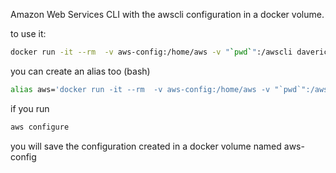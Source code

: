 Amazon Web Services CLI with the awscli configuration in a docker volume.

to use it:
```bash
docker run -it --rm  -v aws-config:/home/aws -v "`pwd`":/awscli daverick/awscli --version
```
you can create an alias too (bash)
```bash
alias aws='docker run -it --rm  -v aws-config:/home/aws -v "`pwd`":/awscli daverick/awscli'
```

if you run
```bash
aws configure
```
you will save the configuration created in a docker volume named aws-config

